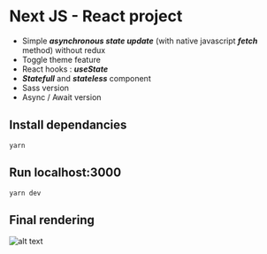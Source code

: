 # Next JS - React project
- Simple ***asynchronous state update*** (with native javascript ***fetch*** method) without redux
- Toggle theme feature
- React hooks : ***useState***
- ***Statefull*** and ***stateless*** component
- Sass version
- Async / Await version

## Install dependancies
`yarn`

## Run localhost:3000
`yarn dev`

## Final rendering
![alt text](https://github.com/ingin/next-js-react-example/blob/master/public/img/Next-JS-React-example-async-await.png?raw=true)
